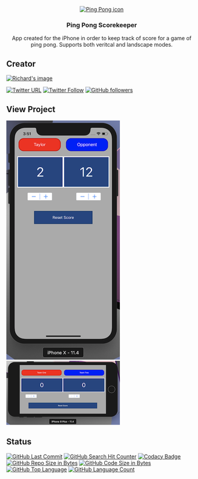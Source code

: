 <p align="center">
  <a href="https://richardtaylordawson.github.io/pingpong-scorekeeper/">
    <img src="https://encrypted-tbn0.gstatic.com/images?q=tbn:ANd9GcRcE9JtvsOEdWERnx6j7cF-PfqAilP27R1X0VElLfqKN7zLbtky" alt="Ping Pong icon" width=72 height=72>
  </a>

  <h3 align="center">Ping Pong Scorekeeper</h3>

  <p align="center">
    App created for the iPhone in order to keep track of score for a game of ping pong.
    Supports both veritcal and landscape modes.
  </p>
</p>

## Creator
<a href="https://github.com/richardtaylordawson/">
   <img src="https://twitter.com/richard_codes/profile_image?size=original" alt="Richard's image" width=72 height=72>
</a>

[![Twitter URL](https://img.shields.io/twitter/url/http/shields.io.svg?style=social)](https://twitter.com/intent/tweet?text=@richard_codes)
[![Twitter Follow](https://img.shields.io/twitter/follow/richard_codes.svg?label=Follow&style=social)](https://twitter.com/intent/follow?screen_name=richard_codes)
[![GitHub followers](https://img.shields.io/github/followers/richardtaylordawson.svg?label=Follow&style=social)](https://github.com/richardtaylordawson/)

## View Project
![Vertical View](images/verticalview.png) ![Horizontal View](images/horizontalview.png)

## Status
[![GitHub Last Commit](https://img.shields.io/github/last-commit/richardtaylordawson/pingpong-scorekeeper.svg)](https://github.com/richardtaylordawson/pingpong-scorekeeper/commits/master)
[![GitHub Search Hit Counter](https://img.shields.io/github/search/richardtaylordawson/pingpong-scorekeeper/goto.svg)](https://github.com/richardtaylordawson/pingpong-scorekeeper/)
[![Codacy Badge](https://api.codacy.com/project/badge/Grade/a52268cb6bcd454ead595d026592ff3d)](https://www.codacy.com/app/richardtaylordawson/pingpong-scorekeeper?utm_source=github.com&amp;utm_medium=referral&amp;utm_content=richardtaylordawson/pingpong-scorekeeper&amp;utm_campaign=Badge_Grade)
[![GitHub Repo Size in Bytes](https://img.shields.io/github/repo-size/richardtaylordawson/pingpong-scorekeeper.svg)](https://github.com/richardtaylordawson/pingpong-scorekeeper/)
[![GitHub Code Size in Bytes](https://img.shields.io/github/languages/code-size/richardtaylordawson/pingpong-scorekeeper.svg)](https://github.com/richardtaylordawson/pingpong-scorekeeper/)
[![GitHub Top Language](https://img.shields.io/github/languages/top/richardtaylordawson/pingpong-scorekeeper.svg)](https://github.com/richardtaylordawson/pingpong-scorekeeper/)
[![GitHub Language Count](https://img.shields.io/github/languages/count/richardtaylordawson/pingpong-scorekeeper.svg)](https://github.com/richardtaylordawson/pingpong-scorekeeper/)
